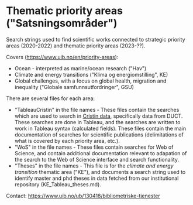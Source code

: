 # Thematic priority areas ("Satsningsområder")

Search strings used to find scientific works connected to strategic priority areas (2020-2022) and thematic priority areas (2023-??).

Covers (https://www.uib.no/en/priority-areas):
* Ocean - interpreted as marine/ocean research ("Hav")
* Climate and energy transitions ("Klima og energiomstilling", KE)
* Global challenges, with a focus on global health, migration and inequality ("Globale samfunnsutfordringer", GSU)

There are several files for each area:

* "TableauCristin" in the file names - These files contain the searches which are used to search in [Cristin data](https://www.cristin.no/), specifically data from DUCT. These searches are done in Tableau, and the searches are written to work in Tableau syntax (calculated fields). These files contain the main documentation of searches for scientific publications (delimitations of what is covered by each priority area, etc.).
* "WoS" in the file names - These files contain searches for Web of Science, and contain additional documentation relevant to adapation of the search to the Web of Science interface and search functionality.
* "Theses" in the file names - This file is for the *climate and energy transition* thematic area ("KE"), and documents a search string used to identify master and phd theses in data fetched from our institutional repository (KE_Tableau_theses.md).

Contact: https://www.uib.no/ub/130418/bibliometriske-tjenester 


